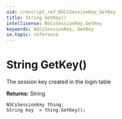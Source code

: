 ```yaml
---
uid: crmscript_ref_NSCsSessionKey_GetKey
title: String GetKey()
intellisense: NSCsSessionKey.GetKey
keywords: NSCsSessionKey, GetKey
so.topic: reference
---
```


# String GetKey()

The session key created in the login table

**Returns:** String

```crmscript
NSCsSessionKey thing;
String key  = thing.GetKey();
```

